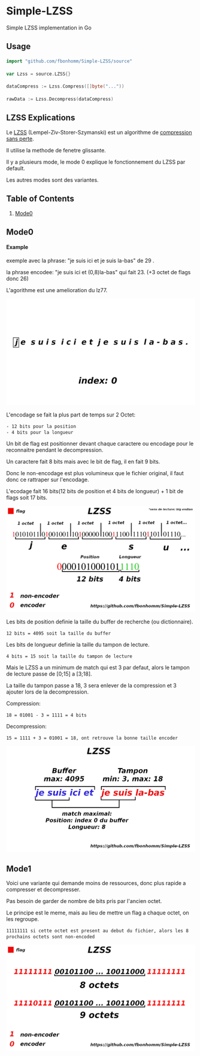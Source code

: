# Simple-LZSS

Simple LZSS implementation in Go

## Usage
```go
import "github.com/fbonhomm/Simple-LZSS/source"

var Lzss = source.LZSS{}

dataCompress := Lzss.Compress([]byte("..."))

rawData := Lzss.Decompress(dataCompress)
```

## LZSS Explications

Le [LZSS](https://fr.wikipedia.org/wiki/LZSS) (Lempel-Ziv-Storer-Szymanski) est un algorithme de [compression sans perte](https://fr.wikipedia.org/wiki/Algorithme_de_compression_sans_perte).

Il utilise la methode de fenetre glissante.

Il y a plusieurs mode, le mode 0 explique le fonctionnement du LZSS par default.

Les autres modes sont des variantes.

## Table of Contents
1. [Mode0](#mode0)

## Mode0

#### Example
exemple avec la phrase: "je suis ici et je suis la-bas" de 29 .

la phrase encodee: "je suis ici et (0,8)la-bas" qui fait 23. (+3 octet de flags donc 26) 

L'agorithme est une amelioration du lz77.

![alt tag](assets/image.gif)

L'encodage se fait la plus part de temps sur 2 Octet:

    - 12 bits pour la position
    - 4 bits pour la longueur

Un bit de flag est positionner devant chaque caractere ou encodage pour le reconnaitre pendant le decompression.

Un caractere fait 8 bits mais avec le bit de flag, il en fait 9 bits.

Donc le non-encodage est plus volumineux que le fichier original, il faut donc ce rattraper sur l'encodage.

L'ecodage fait 16 bits(12 bits de position et 4 bits de longueur) + 1 bit de flags soit 17 bits.

![alt tag](assets/image1.png)


Les bits de position definie la taille du buffer de recherche (ou dictionnaire).
```
12 bits = 4095 soit la taille du buffer
```

Les bits de longueur definie la taille du tampon de lecture.
```
4 bits = 15 soit la taille du tampon de lecture
```
Mais le LZSS a un minimum de match qui est 3 par defaut, alors le tampon de lecture passe de [0;15] a [3;18].

La taille du tampon passe a 18, 3 sera enlever de la compression et 3 ajouter lors de la decompression.

Compression:
```
18 = 01001 - 3 = 1111 = 4 bits 
```

Decompression:
```
15 = 1111 + 3 = 01001 = 18, ont retrouve la bonne taille encoder 
```

![alt tag](assets/image2.png) 

## Mode1

Voici une variante qui demande moins de ressources, donc plus rapide a compresser et decompresser.

Pas besoin de garder de nombre de bits pris par l'ancien octet.

Le principe est le meme, mais au lieu de mettre un flag a chaque octet, on les regroupe.

```
11111111 si cette octet est present au debut du fichier, alors les 8 prochains octets sont non-encoded
``` 

![alt tag](assets/image3.png) 
